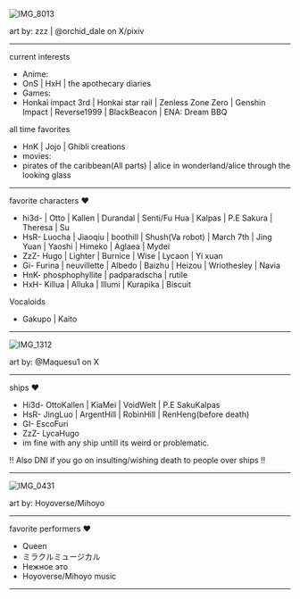 ![IMG_8013](https://github.com/user-attachments/assets/da1475d4-73c6-40e5-9740-3ccdb4ac4c55)

art by: zzz | @orchid_dale on X/pixiv
-- -- --
current interests
- Anime:
- OnS | HxH | the apothecary diaries
- Games:
- Honkai impact 3rd | Honkai star rail | Zenless Zone Zero | Genshin Impact | Reverse1999 | BlackBeacon | ENA: Dream BBQ

all time favorites
- HnK | Jojo | Ghibli creations
- movies:
- pirates of the caribbean(All parts) | alice in wonderland/alice through the looking glass
-- -- --
favorite characters ♥
- hi3d- | Otto | Kallen | Durandal | Senti/Fu Hua | Kalpas | P.E Sakura | Theresa | Su
- HsR- Luocha | Jiaoqiu | boothill | Shush(Va robot) | March 7th | Jing Yuan | Yaoshi | Himeko | Aglaea | Mydei
- ZzZ- Hugo | Lighter | Burnice | Wise | Lycaon | Yi xuan
- Gi- Furina | neuvillette | Albedo | Baizhu | Heizou | Wriothesley | Navia
- HnK- phosphophyllite | padparadscha | rutile
- HxH- Killua | Alluka | Illumi | Kurapika | Biscuit

Vocaloids
- Gakupo | Kaito
-- -- --
![IMG_1312](https://github.com/user-attachments/assets/0ce4f5ba-ca0a-478c-8095-11c62d022e72)

art by: @Maquesu1 on X
-- -- --
ships ♥
- Hi3d- OttoKallen | KiaMei | VoidWelt | P.E SakuKalpas
- HsR- JingLuo | ArgentHill | RobinHill | RenHeng(before death)
- GI- EscoFuri
- ZzZ- LycaHugo
- im fine with any ship untill its weird or problematic.

 !! Also DNI if you go on insulting/wishing death to people over ships !!
-- -- --
![IMG_0431](https://github.com/user-attachments/assets/f924b17a-09be-4944-b1db-38096d999391)

art by: Hoyoverse/Mihoyo
-- -- --
favorite performers ♥
- Queen
- ミラクルミュージカル
- Нежное это
- Hoyoverse/Mihoyo music
-- -- --
<!---]
ChU-0u/ChU-0u is a ✨ special ✨ repository because its `README.md` (this file) appears on your GitHub profile.
You can click the Preview link to take a look at your changes.
--->
